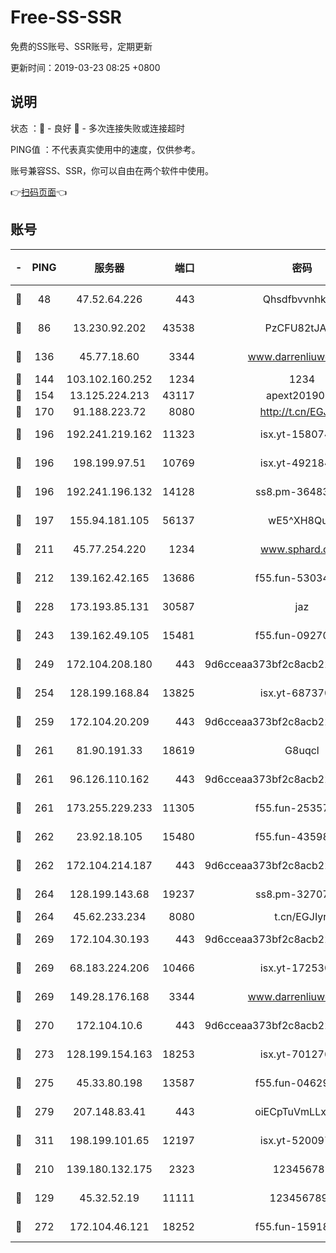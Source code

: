 # Free-SS-SSR

免费的SS账号、SSR账号，定期更新

更新时间：2019-03-23 08:25 +0800

## 说明

状态     ：🙂 - 良好 🙁 - 多次连接失败或连接超时

PING值   ：不代表真实使用中的速度，仅供参考。

账号兼容SS、SSR，你可以自由在两个软件中使用。

👉[扫码页面](https://liesauer.github.io/Free-SS-SSR/)👈

## 账号

|-|PING|服务器|端口|密码|加密方式|区域|
|:----:|:----:|:-----:|-----:|:----:|:----:|:----:|
|🙂|48|47.52.64.226|443|Qhsdfbvvnhkm1|aes-256-cfb|HK|
|🙂|86|13.230.92.202|43538|PzCFU82tJAdZ|aes-256-cfb|JP|
|🙂|136|45.77.18.60|3344|www.darrenliuwei.com|aes-256-cfb|JP|
|🙂|144|103.102.160.252|1234|1234|rc4-md5|JP|
|🙂|154|13.125.224.213|43117|apext2019005|chacha20|KR|
|🙂|170|91.188.223.72|8080|http://t.cn/EGJIyrl|rc4-md5|RU|
|🙂|196|192.241.219.162|11323|isx.yt-15807466|aes-256-cfb|US|
|🙂|196|198.199.97.51|10769|isx.yt-49218470|aes-256-cfb|US|
|🙂|196|192.241.196.132|14128|ss8.pm-36483349|aes-256-cfb|US|
|🙂|197|155.94.181.105|56137|wE5^XH8Quw|aes-256-cfb|US|
|🙂|211|45.77.254.220|1234|www.sphard.com|aes-256-cfb|SG|
|🙂|212|139.162.42.165|13686|f55.fun-53034739|aes-256-cfb|SG|
|🙂|228|173.193.85.131|30587|jaz|aes-256-cfb|US|
|🙂|243|139.162.49.105|15481|f55.fun-09270327|aes-256-cfb|SG|
|🙂|249|172.104.208.180|443|9d6cceaa373bf2c8acb22e60b6a58be6|aes-256-cfb|US|
|🙂|254|128.199.168.84|13825|isx.yt-68737074|aes-256-cfb|SG|
|🙂|259|172.104.20.209|443|9d6cceaa373bf2c8acb22e60b6a58be6|aes-256-cfb|US|
|🙂|261|81.90.191.33|18619|G8uqcl|aes-256-cfb|US|
|🙂|261|96.126.110.162|443|9d6cceaa373bf2c8acb22e60b6a58be6|aes-256-cfb|US|
|🙂|261|173.255.229.233|11305|f55.fun-25357616|aes-256-cfb|US|
|🙂|262|23.92.18.105|15480|f55.fun-43598783|aes-256-cfb|US|
|🙂|262|172.104.214.187|443|9d6cceaa373bf2c8acb22e60b6a58be6|aes-256-cfb|US|
|🙂|264|128.199.143.68|19237|ss8.pm-32707172|aes-256-cfb|SG|
|🙂|264|45.62.233.234|8080|t.cn/EGJIyrl|rc4-md5|CA|
|🙂|269|172.104.30.193|443|9d6cceaa373bf2c8acb22e60b6a58be6|aes-256-cfb|US|
|🙂|269|68.183.224.206|10466|isx.yt-17253007|aes-256-cfb|SG|
|🙂|269|149.28.176.168|3344|www.darrenliuwei.com|aes-256-cfb|AU|
|🙂|270|172.104.10.6|443|9d6cceaa373bf2c8acb22e60b6a58be6|aes-256-cfb|US|
|🙂|273|128.199.154.163|18253|isx.yt-70127689|aes-256-cfb|SG|
|🙂|275|45.33.80.198|13587|f55.fun-04629140|aes-256-cfb|US|
|🙂|279|207.148.83.41|443|oiECpTuVmLLxk4Ts|aes-256-cfb|AU|
|🙂|311|198.199.101.65|12197|isx.yt-52009789|aes-256-cfb|US|
|🙂|210|139.180.132.175|2323|123456789|aes-256-cfb|SG|
|🙁|129|45.32.52.19|11111|1234567890|aes-256-cfb|JP|
|🙁|272|172.104.46.121|18252|f55.fun-15918908|aes-256-cfb|SG|
